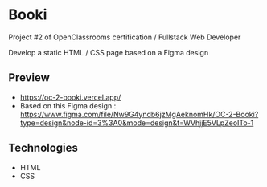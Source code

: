 # Booki

Project #2 of OpenClassrooms certification / Fullstack Web Developer

Develop a static HTML / CSS page based on a Figma design

## Preview
- https://oc-2-booki.vercel.app/
- Based on this Figma design : https://www.figma.com/file/Nw9G4yndb6jzMgAeknomHk/OC-2-Booki?type=design&node-id=3%3A0&mode=design&t=WVhjjE5VLpZeoITo-1

## Technologies

- HTML
- CSS

